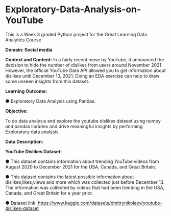 # Exploratory-Data-Analysis-on-YouTube
This is a Week 3 graded Python project for the Great Learning Data Analytics Course

**Domain: Social media**

**Context and Content:** In a fairly recent move by YouTube, it announced the decision to hide the
number of dislikes from users around November 2021. However, the official YouTube Data API allowed you to
get information about dislikes until December 13, 2021. Doing an EDA exercise can help to draw some unseen
insights from this dataset.

**Learning Outcome:**

● Exploratory Data Analysis using Pandas.

**Objective:**

To do data analysis and explore the youtube dislikes dataset using numpy and pandas libraries and drive
meaningful insights by performing Exploratory data analysis.

**Data Description:**

**YouTube Dislikes Dataset:**

● This dataset contains information about trending YouTube videos from August 2020 to December 2021
for the USA, Canada, and Great Britain.

● This dataset contains the latest possible information about dislikes,likes,views and more which was
collected just before December 13. The information was collected by videos that had been trending in
the USA, Canada, and Great Britain for a year prior.

● Dataset link: https://www.kaggle.com/datasets/dmitrynikolaev/youtube-dislikes-dataset



